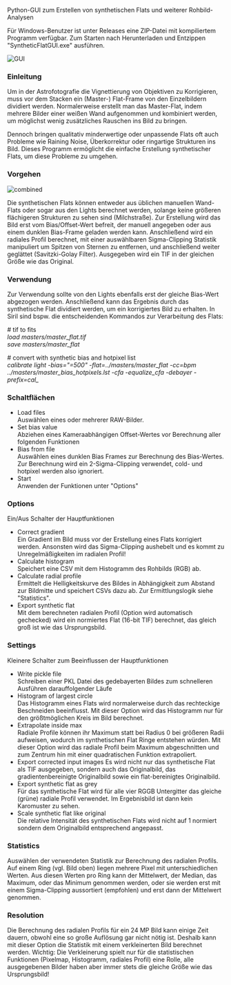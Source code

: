 Python-GUI zum Erstellen von synthetischen Flats und weiterer Rohbild-Analysen

Für Windows-Benutzer ist unter Releases eine ZIP-Datei mit kompiliertem Programm verfügbar. Zum Starten nach Herunterladen und Entzippen "SyntheticFlatGUI.exe" ausführen.

![GUI](https://github.com/NablaDeltaPsi/syntheticflatgui/assets/98178269/5e4e80e8-ed4e-4cdc-9324-f7c86681f52a)

### Einleitung
 
Um in der Astrofotografie die Vignettierung von Objektiven zu Korrigieren, muss vor dem Stacken ein (Master-) Flat-Frame von den Einzelbildern dividiert werden. Normalerweise erstellt man das Master-Flat, indem mehrere Bilder einer weißen Wand aufgenommen und kombiniert werden, um möglichst wenig zusätzliches Rauschen ins Bild zu bringen.

Dennoch bringen qualitativ minderwertige oder unpassende Flats oft auch Probleme wie Raining Noise, Überkorrektur oder ringartige Strukturen ins Bild. Dieses Programm ermöglicht die einfache Erstellung synthetischer Flats, um diese Probleme zu umgehen.

### Vorgehen

![combined](https://github.com/NablaDeltaPsi/syntheticflatgui/assets/98178269/a86f590c-fc2e-45e7-8022-476037b45724)

Die synthetischen Flats können entweder aus üblichen manuellen Wand-Flats oder sogar aus den Lights berechnet werden, solange keine größeren flächigeren Strukturen zu sehen sind (Milchstraße). Zur Erstellung wird das Bild erst vom Bias/Offset-Wert befreit, der manuell angegeben oder aus einem dunklen Bias-Frame geladen werden kann. Anschließend wird ein radiales Profil berechnet, mit einer auswählbaren Sigma-Clipping Statistik manipuliert um Spitzen von Sternen zu entfernen, und anschließend weiter geglättet (Savitzki-Golay Filter). Ausgegeben wird ein TIF in der gleichen Größe wie das Original.

### Verwendung

Zur Verwendung sollte von den Lights ebenfalls erst der gleiche Bias-Wert abgezogen werden. Anschließend kann das Ergebnis durch das synthetische Flat dividiert werden, um ein korrigiertes Bild zu erhalten. In Siril sind bspw. die entscheidenden Kommandos zur Verarbeitung des Flats:

\# tif to fits  
*load masters/master_flat.tif  
save masters/master_flat*  

\# convert with synthetic bias and hotpixel list  
*calibrate light -bias="=500" -flat=../masters/master_flat -cc=bpm ../masters/master_bias_hotpixels.lst -cfa -equalize_cfa -debayer -prefix=cal_*

### Schaltflächen
- Load files  
Auswählen eines oder mehrerer RAW-Bilder.
- Set bias value  
Abziehen eines Kameraabhängigen Offset-Wertes vor Berechnung aller folgenden Funktionen
- Bias from file  
Auswählen eines dunklen Bias Frames zur Berechnung des Bias-Wertes. Zur Berechnung wird ein 2-Sigma-Clipping verwendet, cold- und hotpixel werden also ignoriert.
- Start  
Anwenden der Funktionen unter "Options" 

### Options
Ein/Aus Schalter der Hauptfunktionen
- Correct gradient  
Ein Gradient im Bild muss vor der Erstellung eines Flats korrigiert werden. Ansonsten wird das Sigma-Clipping aushebelt und es kommt zu Unregelmäßigkeiten im radialen Profil!
- Calculate histogram  
Speichert eine CSV mit dem Histogramm des Rohbilds (RGB) ab.
- Calculate radial profile  
Ermittelt die Helligkeitskurve des Bildes in Abhängigkeit zum Abstand zur Bildmitte und speichert CSVs dazu ab. Zur Ermittlungslogik siehe "Statistics".
- Export synthetic flat  
Mit dem berechneten radialen Profil (Option wird automatisch gechecked) wird ein normiertes Flat (16-bit TIF) berechnet, das gleich groß ist wie das Ursprungsbild.

### Settings
Kleinere Schalter zum Beeinflussen der Hauptfunktionen
- Write pickle file  
Schreiben einer PKL Datei des gedebayerten Bildes zum schnelleren Ausführen darauffolgender Läufe
- Histogram of largest circle  
Das Histogramm eines Flats wird normalerweise durch das rechteckige Beschneiden beeinflusst. Mit dieser Option wird das Histogramm nur für den größtmöglichen Kreis im Bild berechnet.
-  Extrapolate inside max  
Radiale Profile können ihr Maximum statt bei Radius 0 bei größeren Radii aufweisen, wodurch im synthetischen Flat Ringe entstehen würden. Mit dieser Option wird das radiale Profil beim Maximum abgeschnitten und zum Zentrum hin mit einer quadratischen Funktion extrapoliert.
-  Export corrected input images
Es wird nicht nur das synthetische Flat als TIF ausgegeben, sondern auch das Originalbild, das gradientenbereinigte Originalbild sowie ein flat-bereinigtes Originalbild.
-  Export synthetic flat as grey  
Für das synthetische Flat wird für alle vier RGGB Untergitter das gleiche (grüne) radiale Profil verwendet. Im Ergebnisbild ist dann kein Karomuster zu sehen.
-  Scale synthetic flat like original  
Die relative Intensität des synthetischen Flats wird nicht auf 1 normiert sondern dem Originalbild entsprechend angepasst.

### Statistics
Auswählen der verwendeten Statistik zur Berechnung des radialen Profils. Auf einem Ring (vgl. Bild oben) liegen mehrere Pixel mit unterschiedlichen Werten. Aus diesen Werten pro Ring kann der Mittelwert, der Median, das Maximum, oder das Minimum genommen werden, oder sie werden erst mit einem Sigma-Clipping aussortiert (empfohlen) und erst dann der Mittelwert genommen.

### Resolution
Die Berechnung des radialen Profils für ein 24 MP Bild kann einige Zeit dauern, obwohl eine so große Auflösung gar nicht nötig ist. Deshalb kann mit dieser Option die Statistik mit einem verkleinerten Bild berechnet werden. Wichtig: Die Verkleinerung spielt nur für die statistischen Funktionen (Pixelmap, Histogramm, radiales Profil) eine Rolle, alle ausgegebenen Bilder haben aber immer stets die gleiche Größe wie das Ursprungsbild! 


